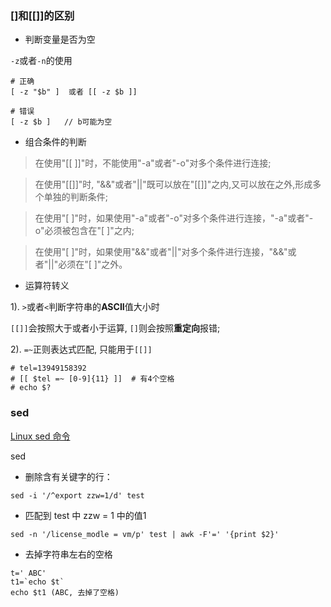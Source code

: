 ### []和[[]]的区别
- 判断变量是否为空

`-z`或者`-n`的使用
```shell script
# 正确
[ -z "$b" ]  或者 [[ -z $b ]]

# 错误
[ -z $b ]   // b可能为空
```

- 组合条件的判断
> 在使用"[[  ]]"时，不能使用"-a"或者"-o"对多个条件进行连接;

> 在使用"[[]]"时, "&&"或者"||"既可以放在"[[]]"之内,又可以放在之外,形成多个单独的判断条件;

>在使用"[  ]"时，如果使用"-a"或者"-o"对多个条件进行连接，"-a"或者"-o"必须被包含在"[ ]"之内;

>在使用"[  ]"时，如果使用"&&"或者"||"对多个条件进行连接，"&&"或者"||"必须在"[ ]"之外。


- 运算符转义

1). `>`或者`<`判断字符串的**ASCII**值大小时

`[[]]`会按照大于或者小于运算, `[]`则会按照**重定向**报错;

2). `=~`正则表达式匹配, 只能用于`[[]]`
```shell script
# tel=13949158392
# [[ $tel =~ [0-9]{11} ]]  # 有4个空格
# echo $?
```

### sed
[Linux sed 命令](https://www.runoob.com/linux/linux-comm-sed.html)

sed
- 删除含有关键字的行：
```shell
sed -i '/^export zzw=1/d' test
```
- 匹配到 test 中 zzw = 1 中的值1
```shell
sed -n '/license_modle = vm/p' test | awk -F'=' '{print $2}'
```
- 去掉字符串左右的空格
```shell
t=' ABC'
t1=`echo $t`
echo $t1 (ABC, 去掉了空格)
```
